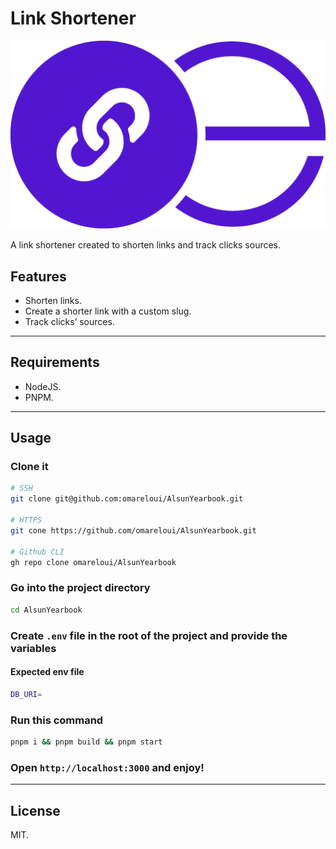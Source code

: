 # Link Shortener

![Logo image](/public/logo.png)

A link shortener created to shorten links and track clicks sources.

## Features

- Shorten links.
- Create a shorter link with a custom slug.
- Track clicks’ sources.

---

## Requirements

- NodeJS.
- PNPM.

---

## Usage

### Clone it

```bash
# SSH
git clone git@github.com:omareloui/AlsunYearbook.git

# HTTPS
git cone https://github.com/omareloui/AlsunYearbook.git

# Github CLI
gh repo clone omareloui/AlsunYearbook
```

### Go into the project directory

```bash
cd AlsunYearbook
```

### Create `.env` file in the root of the project and provide the variables

#### Expected env file

```bash
DB_URI=
```

### Run this command

```bash
pnpm i && pnpm build && pnpm start
```

### Open `http://localhost:3000` and enjoy!

---

## License

MIT.

